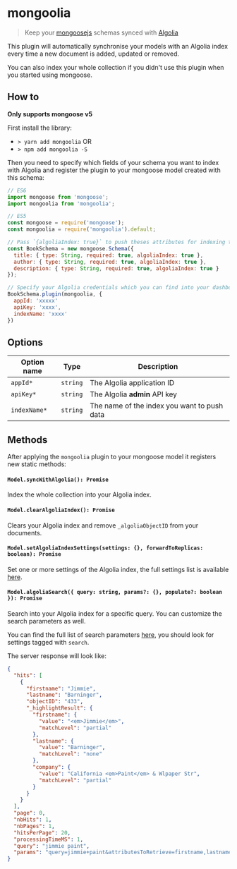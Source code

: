 # mongoolia

> Keep your [mongoosejs](http://mongoosejs.com/) schemas synced with [Algolia](http://www.algolia.com)

This plugin will automatically synchronise your models with an Algolia index every time a new document is added, updated or removed.

You can also index your whole collection if you didn't use this plugin when you started using mongoose.

## How to

**Only supports mongoose v5**

First install the library:

* `> yarn add mongoolia` OR
* `> npm add mongoolia -S`

Then you need to specify which fields of your schema you want to index with Algolia and register the plugin to your mongoose model created with this schema:

```js
// ES6
import mongoose from 'mongoose';
import mongoolia from 'mongoolia';

// ES5
const mongoose = require('mongoose');
const mongoolia = require('mongoolia').default;

// Pass `{algoliaIndex: true}` to push theses attributes for indexing to Algolia
const BookSchema = new mongoose.Schema({
  title: { type: String, required: true, algoliaIndex: true },
  author: { type: String, required: true, algoliaIndex: true },
  description: { type: String, required: true, algoliaIndex: true }
});

// Specify your Algolia credentials which you can find into your dashboard
BookSchema.plugin(mongoolia, {
  appId: 'xxxxx'
  apiKey: 'xxxx',
  indexName: 'xxxx'
})
```

## Options

| Option name  | Type     | Description
| -            | -        | -
| `appId*`     | `string` | The Algolia application ID
| `apiKey*`    | `string` | The Algolia **admin** API key
| `indexName*` | `string` | The name of the index you want to push data

## Methods

After applying the `mongoolia` plugin to your mongoose model it registers new static methods:

#### `Model.syncWithAlgolia(): Promise`
Index the whole collection into your Algolia index.

#### `Model.clearAlgoliaIndex(): Promise`
Clears your Algolia index and remove `_algoliaObjectID` from your documents.

#### `Model.setAlgoliaIndexSettings(settings: {}, forwardToReplicas: boolean): Promise`
Set one or more settings of the Algolia index, the full settings list is available [here](https://www.algolia.com/doc/api-reference/settings-api-parameters/).

#### `Model.algoliaSearch({ query: string, params?: {}, populate?: boolean }): Promise`
Search into your Algolia index for a specific query. You can customize the search parameters as well.

You can find the full list of search parameters [here](https://www.algolia.com/doc/api-reference/api-parameters/), you should look for settings tagged with `search`.

The server response will look like:

```json
{
  "hits": [
    {
      "firstname": "Jimmie",
      "lastname": "Barninger",
      "objectID": "433",
      "_highlightResult": {
        "firstname": {
          "value": "<em>Jimmie</em>",
          "matchLevel": "partial"
        },
        "lastname": {
          "value": "Barninger",
          "matchLevel": "none"
        },
        "company": {
          "value": "California <em>Paint</em> & Wlpaper Str",
          "matchLevel": "partial"
        }
      }
    }
  ],
  "page": 0,
  "nbHits": 1,
  "nbPages": 1,
  "hitsPerPage": 20,
  "processingTimeMS": 1,
  "query": "jimmie paint",
  "params": "query=jimmie+paint&attributesToRetrieve=firstname,lastname&hitsPerPage=50"
}
```
